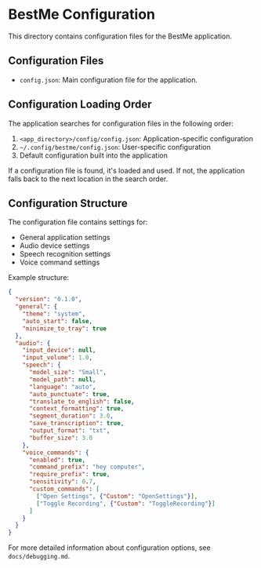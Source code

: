 # BestMe Configuration

This directory contains configuration files for the BestMe application.

## Configuration Files

- `config.json`: Main configuration file for the application.

## Configuration Loading Order

The application searches for configuration files in the following order:

1. `<app_directory>/config/config.json`: Application-specific configuration
2. `~/.config/bestme/config.json`: User-specific configuration
3. Default configuration built into the application

If a configuration file is found, it's loaded and used. If not, the application falls back to the next location in the search order. 

## Configuration Structure

The configuration file contains settings for:

- General application settings
- Audio device settings
- Speech recognition settings
- Voice command settings

Example structure:

```json
{
  "version": "0.1.0",
  "general": {
    "theme": "system",
    "auto_start": false,
    "minimize_to_tray": true
  },
  "audio": {
    "input_device": null,
    "input_volume": 1.0,
    "speech": {
      "model_size": "Small",
      "model_path": null,
      "language": "auto",
      "auto_punctuate": true,
      "translate_to_english": false,
      "context_formatting": true,
      "segment_duration": 3.0,
      "save_transcription": true,
      "output_format": "txt",
      "buffer_size": 3.0
    },
    "voice_commands": {
      "enabled": true,
      "command_prefix": "hey computer",
      "require_prefix": true,
      "sensitivity": 0.7,
      "custom_commands": [
        ["Open Settings", {"Custom": "OpenSettings"}],
        ["Toggle Recording", {"Custom": "ToggleRecording"}]
      ]
    }
  }
}
```

For more detailed information about configuration options, see `docs/debugging.md`. 
